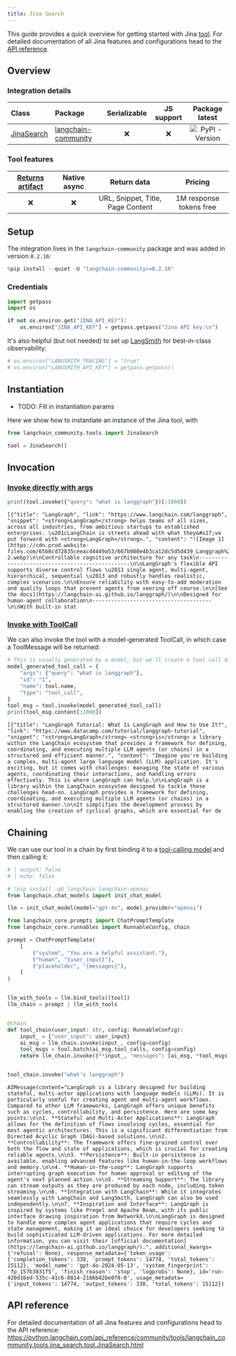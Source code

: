 ```yaml
---
title: Jina Search
---
```


This guide provides a quick overview for getting started with Jina [tool](/oss/integrations/tools/). For detailed documentation of all Jina features and configurations head to the [API reference](https://python.langchain.com/api_reference/community/tools/langchain_community.tools.jina_search.tool.JinaSearch.html).

## Overview

### Integration details

| Class | Package | Serializable | JS support |  Package latest |
| :--- | :--- | :---: | :---: | :---: |
| [JinaSearch](https://python.langchain.com/api_reference/community/tools/langchain_community.tools.jina_search.tool.JinaSearch.html) | [langchain-community](https://python.langchain.com/api_reference/community/) | ❌ | ❌ |  ![PyPI - Version](https://img.shields.io/pypi/v/langchain-community?style=flat-square&label=%20) |

### Tool features
| [Returns artifact](/oss/how-to/tool_artifacts/) | Native async | Return data | Pricing |
| :---: | :---: | :---: | :---: |
| ❌ | ❌ | URL, Snippet, Title, Page Content | 1M response tokens free | 


## Setup

The integration lives in the `langchain-community` package and was added in version `0.2.16`:


```python
%pip install --quiet -U "langchain-community>=0.2.16"
```

### Credentials


```python
import getpass
import os

if not os.environ.get("JINA_API_KEY"):
    os.environ["JINA_API_KEY"] = getpass.getpass("Jina API key:\n")
```

It's also helpful (but not needed) to set up [LangSmith](https://smith.langchain.com/) for best-in-class observability:


```python
# os.environ["LANGSMITH_TRACING"] = "true"
# os.environ["LANGSMITH_API_KEY"] = getpass.getpass()
```

## Instantiation

- TODO: Fill in instantiation params

Here we show how to instantiate an instance of the Jina tool, with 


```python
from langchain_community.tools import JinaSearch

tool = JinaSearch()
```

## Invocation

### [Invoke directly with args](/oss/concepts/tools)


```python
print(tool.invoke({"query": "what is langgraph"})[:1000])
```
```output
[{"title": "LangGraph", "link": "https://www.langchain.com/langgraph", "snippet": "<strong>LangGraph</strong> helps teams of all sizes, across all industries, from ambitious startups to established enterprises. \u201cLangChain is streets ahead with what they&#x27;ve put forward with <strong>LangGraph</strong>.", "content": "![Image 1](https://cdn.prod.website-files.com/65b8cd72835ceeacd4449a53/667b080e4b3ca12dc5d5d439_Langgraph%20UI-2.webp)\n\nControllable cognitive architecture for any task\n------------------------------------------------\n\nLangGraph's flexible API supports diverse control flows \u2013 single agent, multi-agent, hierarchical, sequential \u2013 and robustly handles realistic, complex scenarios.\n\nEnsure reliability with easy-to-add moderation and quality loops that prevent agents from veering off course.\n\n[See the docs](https://langchain-ai.github.io/langgraph/)\n\nDesigned for human-agent collaboration\n--------------------------------------\n\nWith built-in stat
```
### [Invoke with ToolCall](/oss/concepts/tools)

We can also invoke the tool with a model-generated ToolCall, in which case a ToolMessage will be returned:


```python
# This is usually generated by a model, but we'll create a tool call directly for demo purposes.
model_generated_tool_call = {
    "args": {"query": "what is langgraph"},
    "id": "1",
    "name": tool.name,
    "type": "tool_call",
}
tool_msg = tool.invoke(model_generated_tool_call)
print(tool_msg.content[:1000])
```
```output
[{"title": "LangGraph Tutorial: What Is LangGraph and How to Use It?", "link": "https://www.datacamp.com/tutorial/langgraph-tutorial", "snippet": "<strong>LangGraph</strong> <strong>is</strong> a library within the LangChain ecosystem that provides a framework for defining, coordinating, and executing multiple LLM agents (or chains) in a structured and efficient manner.", "content": "Imagine you're building a complex, multi-agent large language model (LLM) application. It's exciting, but it comes with challenges: managing the state of various agents, coordinating their interactions, and handling errors effectively. This is where LangGraph can help.\n\nLangGraph is a library within the LangChain ecosystem designed to tackle these challenges head-on. LangGraph provides a framework for defining, coordinating, and executing multiple LLM agents (or chains) in a structured manner.\n\nIt simplifies the development process by enabling the creation of cyclical graphs, which are essential for de
```
## Chaining

We can use our tool in a chain by first binding it to a [tool-calling model](/oss/how-to/tool_calling/) and then calling it:

<ChatModelTabs customVarName="llm" />



```python
# | output: false
# | echo: false

# !pip install -qU langchain langchain-openai
from langchain.chat_models import init_chat_model

llm = init_chat_model(model="gpt-4o", model_provider="openai")
```


```python
from langchain_core.prompts import ChatPromptTemplate
from langchain_core.runnables import RunnableConfig, chain

prompt = ChatPromptTemplate(
    [
        ("system", "You are a helpful assistant."),
        ("human", "{user_input}"),
        ("placeholder", "{messages}"),
    ]
)


llm_with_tools = llm.bind_tools([tool])
llm_chain = prompt | llm_with_tools


@chain
def tool_chain(user_input: str, config: RunnableConfig):
    input_ = {"user_input": user_input}
    ai_msg = llm_chain.invoke(input_, config=config)
    tool_msgs = tool.batch(ai_msg.tool_calls, config=config)
    return llm_chain.invoke({**input_, "messages": [ai_msg, *tool_msgs]}, config=config)


tool_chain.invoke("what's langgraph")
```



```output
AIMessage(content="LangGraph is a library designed for building stateful, multi-actor applications with language models (LLMs). It is particularly useful for creating agent and multi-agent workflows. Compared to other LLM frameworks, LangGraph offers unique benefits such as cycles, controllability, and persistence. Here are some key points:\n\n1. **Stateful and Multi-Actor Applications**: LangGraph allows for the definition of flows involving cycles, essential for most agentic architectures. This is a significant differentiation from Directed Acyclic Graph (DAG)-based solutions.\n\n2. **Controllability**: The framework offers fine-grained control over both the flow and state of applications, which is crucial for creating reliable agents.\n\n3. **Persistence**: Built-in persistence is available, enabling advanced features like human-in-the-loop workflows and memory.\n\n4. **Human-in-the-Loop**: LangGraph supports interrupting graph execution for human approval or editing of the agent's next planned action.\n\n5. **Streaming Support**: The library can stream outputs as they are produced by each node, including token streaming.\n\n6. **Integration with LangChain**: While it integrates seamlessly with LangChain and LangSmith, LangGraph can also be used independently.\n\n7. **Inspiration and Interface**: LangGraph is inspired by systems like Pregel and Apache Beam, with its public interface drawing inspiration from NetworkX.\n\nLangGraph is designed to handle more complex agent applications that require cycles and state management, making it an ideal choice for developers seeking to build sophisticated LLM-driven applications. For more detailed information, you can visit their [official documentation](https://langchain-ai.github.io/langgraph/).", additional_kwargs={'refusal': None}, response_metadata={'token_usage': {'completion_tokens': 338, 'prompt_tokens': 14774, 'total_tokens': 15112}, 'model_name': 'gpt-4o-2024-05-13', 'system_fingerprint': 'fp_157b3831f5', 'finish_reason': 'stop', 'logprobs': None}, id='run-420d16ed-535c-41c6-8814-2186b42be0f8-0', usage_metadata={'input_tokens': 14774, 'output_tokens': 338, 'total_tokens': 15112})
```


## API reference

For detailed documentation of all Jina features and configurations head to the API reference: https://python.langchain.com/api_reference/community/tools/langchain_community.tools.jina_search.tool.JinaSearch.html
